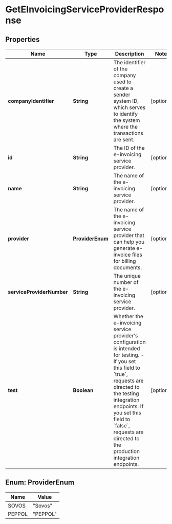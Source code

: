 

# GetEInvoicingServiceProviderResponse


## Properties

| Name | Type | Description | Notes |
|------------ | ------------- | ------------- | -------------|
|**companyIdentifier** | **String** | The identifier of the company used to create a sender system ID, which serves to identify the system where the transactions are sent.  |  [optional] |
|**id** | **String** | The ID of the e-invoicing service provider.  |  [optional] |
|**name** | **String** | The name of the e-invoicing service provider.  |  [optional] |
|**provider** | [**ProviderEnum**](#ProviderEnum) | The name of the e-invoicing service provider that can help you generate e-invoice files for billing documents.  |  [optional] |
|**serviceProviderNumber** | **String** | The unique number of the e-invoicing service provider.  |  [optional] |
|**test** | **Boolean** | Whether the e-invoicing service provider&#39;s configuration is intended for testing.   - If you set this field to &#x60;true&#x60;, requests are directed to the testing integration endpoints. If you set this field to &#x60;false&#x60;, requests are directed to the production integration endpoints.  |  [optional] |



## Enum: ProviderEnum

| Name | Value |
|---- | -----|
| SOVOS | &quot;Sovos&quot; |
| PEPPOL | &quot;PEPPOL&quot; |



